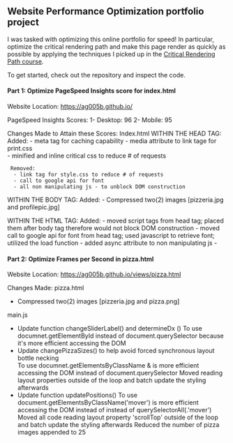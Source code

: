 ## Website Performance Optimization portfolio project

I was tasked with optimizing this online portfolio for speed! In particular, optimize the critical rendering path and make this page render as quickly as possible by applying the techniques I picked up in the [Critical Rendering Path course](https://www.udacity.com/course/ud884).



To get started, check out the repository and inspect the code.


#### Part 1: Optimize PageSpeed Insights score for index.html

Website Location: https://ag005b.github.io/

PageSpeed Insights Scores:
1- Desktop: 96
2- Mobile: 95

Changes Made to Attain these Scores:
Index.html
  WITHIN THE HEAD TAG:
     Added:
      - meta tag for caching capability
      - media attribute to link tage for print.css      
      - minified and inline critical css to reduce # of requests
     
     Removed:
      - link tag for style.css to reduce # of requests
      - call to google api for font
      - all non manipulating js - to unblock DOM construction

   WITHIN THE BODY TAG:
     Added:
      - Compressed two(2) images [pizzeria.jpg and profilepic.jpg] 

   WITHIN THE HTML TAG:
     Added:
      - moved script tags from head tag; placed them after body tag therefore would not block DOM construction
      - moved call to google api for font from head tag; used javascript to retrieve font; utilized the load function
      - added async attribute to non manipulating js      - 


#### Part 2: Optimize Frames per Second in pizza.html

Website Location: https://ag005b.github.io/views/pizza.html

Changes Made:
pizza.html
 - Compressed two(2) images [pizzeria.jpg and pizza.png]

main.js
 - Update function changeSliderLabel() and determineDx ()
     To use documnet.getElementById instead of document.querySelector because it's more efficient accessing the DOM
 - Update changePizzaSizes() to help avoid forced synchronous layout bottle necking	  
	 To use documnet.getElementsByClassName & is more efficient accessing the DOM instead of document.querySelector
	 Moved reading layout properties outside of the loop and  batch update the styling afterwards
 - Update function updatePositions()
     To use document.getElementsByClassName('mover') is more efficient accessing the DOM instead of instead of querySelectorAll(.'mover')
     Moved all code reading layout property 'scrollTop'  outside of the loop and batch update the styling afterwards
     Reduced the number of pizza images appended to 25
